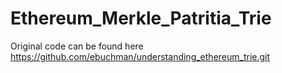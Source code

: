 # Ethereum_Merkle_Patritia_Trie
Original code can be found here https://github.com/ebuchman/understanding_ethereum_trie.git
